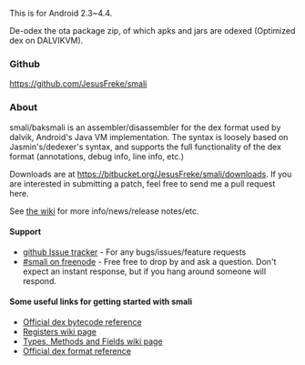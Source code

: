 This is for Android 2.3~4.4.

De-odex the ota package zip, of which apks and jars are odexed (Optimized dex on DALVIKVM).

### Github
<https://github.com/JesusFreke/smali>

### About

smali/baksmali is an assembler/disassembler for the dex format used by dalvik, Android's Java VM implementation. The syntax is loosely based on Jasmin's/dedexer's syntax, and supports the full functionality of the dex format (annotations, debug info, line info, etc.)

Downloads are at  https://bitbucket.org/JesusFreke/smali/downloads. If you are interested in submitting a patch, feel free to send me a pull request here.

See [the wiki](https://github.com/JesusFreke/smali/wiki) for more info/news/release notes/etc.

#### Support
- [github Issue tracker](https://github.com/JesusFreke/smali/issues) - For any bugs/issues/feature requests
- [#smali on freenode](http://webchat.freenode.net/?channels=smali) - Free free to drop by and ask a question. Don't expect an instant response, but if you hang around someone will respond.


#### Some useful links for getting started with smali

- [Official dex bytecode reference](https://source.android.com/devices/tech/dalvik/dalvik-bytecode.html)
- [Registers wiki page](https://github.com/JesusFreke/smali/wiki/Registers)
- [Types, Methods and Fields wiki page](https://github.com/JesusFreke/smali/wiki/TypesMethodsAndFields)
- [Official dex format reference](https://source.android.com/devices/tech/dalvik/dex-format.html)
